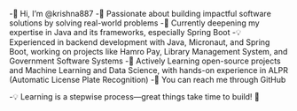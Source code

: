 -👋 Hi, I’m @krishna887
-👀 Passionate about building impactful software solutions by solving real-world problems
-🌱 Currently deepening my expertise in Java and its frameworks, especially Spring Boot
-💡 Experienced in backend development with Java, Micronaut, and Spring Boot, working on projects like Hamro Pay, Library Management System, and Government Software Systems
-🚀 Actively Learning  open-source projects and Machine Learning and Data Science, with hands-on experience in ALPR (Automatic License Plate Recognition)
-🔗 You can reach me through GitHub

-💡 Learning is a stepwise process—great things take time to build! 🚀

<!---
krishna887/krishna887 is a ✨ special ✨ repository because its `README.md` (this file) appears on your GitHub profile.
You can click the Preview link to take a look at your changes.
--->
